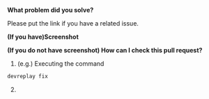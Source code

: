 **What problem did you solve?**

Please put the link if you have a related issue.

**(If you have)Screenshot**


**(If you do not have screenshot) How can I check this pull request?**

1. (e.g.) Executing the command
```sh
devreplay fix
```

2. 
